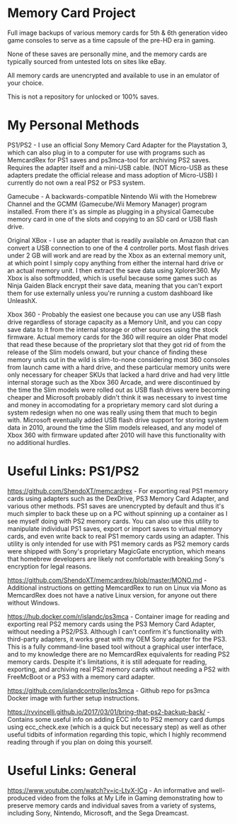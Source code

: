 # Memory Card Project
Full image backups of various memory cards for 5th & 6th generation video game consoles to serve as a time capsule of the pre-HD era in gaming.

None of these saves are personally mine, and the memory cards are typically sourced from untested lots on sites like eBay.

All memory cards are unencrypted and available to use in an emulator of your choice.

This is not a repository for unlocked or 100% saves.

# My Personal Methods

PS1/PS2 - I use an official Sony Memory Card Adapter for the Playstation 3, which can also plug in to a computer for use with programs such as MemcardRex for PS1 saves and ps3mca-tool for archiving PS2 saves. Requires the adapter itself and a mini-USB cable. (NOT Micro-USB as these adapters predate the official release and mass adoption of Micro-USB) I currently do not own a real PS2 or PS3 system.

Gamecube - A backwards-compatible Nintendo Wii with the Homebrew Channel and the GCMM (Gamecube/Wii Memory Manager) program installed. From there it's as simple as plugging in a physical Gamecube memory card in one of the slots and copying to an SD card or USB flash drive.

Original XBox - I use an adapter that is readily available on Amazon that can convert a USB connection to one of the 4 controller ports. Most flash drives under 2 GB will work and are read by the Xbox as an external memory unit, at which point I simply copy anything from either the internal hard drive or an actual memory unit. I then extract the save data using Xplorer360. My Xbox is also softmodded, which is useful because some games such as Ninja Gaiden Black encrypt their save data, meaning that you can't export them for use externally unless you're running a custom dashboard like UnleashX.

Xbox 360 - Probably the easiest one because you can use any USB flash drive regardless of storage capacity as a Memory Unit, and you can copy save data to it from the internal storage or other sources using the stock firmware. Actual memory cards for the 360 will require an older Phat model that read these because of the proprietary slot that they got rid of from the release of the Slim models onward, but your chance of finding these memory units out in the wild is slim-to-none considering most 360 consoles from launch came with a hard drive, and these particular memory units were only necessary for cheaper SKUs that lacked a hard drive and had very little internal storage such as the Xbox 360 Arcade, and were discontinued by the time the Slim models were rolled out as USB flash drives were becoming cheaper and Microsoft probably didn't think it was necessary to invest time and money in accomodating for a proprietary memory card slot during a system redesign when no one was really using them that much to begin with. Microsoft eventually added USB flash drive support for storing system data in 2010, around the time the Slim models released, and any model of Xbox 360 with firmware updated after 2010 will have this functionality with no additional hurdles.

# Useful Links: PS1/PS2

https://github.com/ShendoXT/memcardrex - For exporting real PS1 memory cards using adapters such as the DexDrive, PS3 Memory Card Adapter, and various other methods. PS1 saves are unencrypted by default and thus it's much simpler to back these up on a PC without spinning up a container as I see myself doing with PS2 memory cards. You can also use this utility to manipulate individual PS1 saves, export or import saves to virtual memory cards, and even write back to real PS1 memory cards using an adapter. This utility is only intended for use with PS1 memory cards as PS2 memory cards were shipped with Sony's proprietary MagicGate encryption, which means that homebrew developers are likely not comfortable with breaking Sony's encryption for legal reasons.

https://github.com/ShendoXT/memcardrex/blob/master/MONO.md - Additional instructions on getting MemcardRex to run on Linux via Mono as MemcardRex does not have a native Linux version, for anyone out there without Windows.

https://hub.docker.com/r/islandc/ps3mca - Container image for reading and exporting real PS2 memory cards using the PS3 Memory Card Adapter, without needing a PS2/PS3. Although I can't confirm it's functionality with third-party adapters, it works great with my OEM Sony adapter for the PS3. This is a fully command-line based tool without a graphical user interface, and to my knowledge there are no MemcardRex equivalents for reading PS2 memory cards. Despite it's limitations, it is still adequate for reading, exporting, and archiving real PS2 memory cards without needing a PS2 with FreeMcBoot or a PS3 with a memory card adapter.

https://github.com/islandcontroller/ps3mca - Github repo for ps3mca Docker image with further setup instructions. 

https://rvvincelli.github.io/2017/03/01/bring-that-ps2-backup-back/ - Contains some useful info on adding ECC info to PS2 memory card dumps using ecc_check.exe (which is a quick but necessary step) as well as other useful tidbits of information regarding this topic, which I highly recommend reading through if you plan on doing this yourself.

# Useful Links: General

https://www.youtube.com/watch?v=ic-LtyX-ICg - An informative and well-produced video from the folks at My Life in Gaming demonstrating how to preserve memory cards and individual saves from a variety of systems, including Sony, Nintendo, Microsoft, and the Sega Dreamcast.
